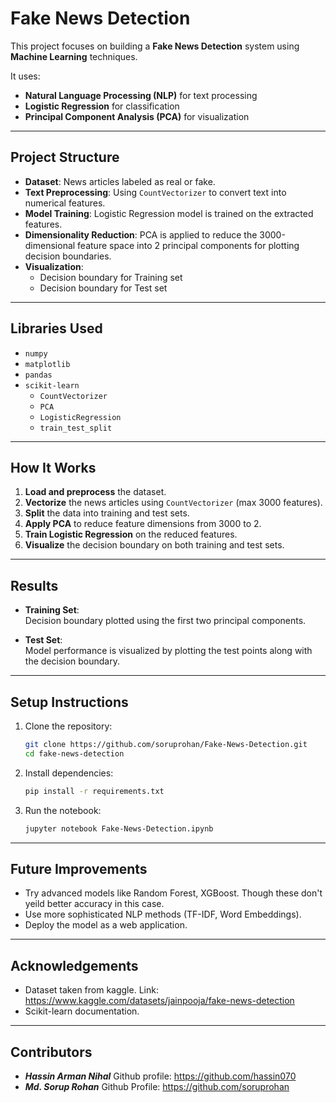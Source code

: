 # Fake News Detection

This project focuses on building a **Fake News Detection** system using **Machine Learning** techniques.

It uses:
- **Natural Language Processing (NLP)** for text processing
- **Logistic Regression** for classification
- **Principal Component Analysis (PCA)** for visualization

---

## Project Structure

- **Dataset**: News articles labeled as real or fake.
- **Text Preprocessing**: Using `CountVectorizer` to convert text into numerical features.
- **Model Training**: Logistic Regression model is trained on the extracted features.
- **Dimensionality Reduction**: PCA is applied to reduce the 3000-dimensional feature space into 2 principal components for plotting decision boundaries.
- **Visualization**:
  - Decision boundary for Training set
  - Decision boundary for Test set

---

## Libraries Used

- `numpy`
- `matplotlib`
- `pandas`
- `scikit-learn`
  - `CountVectorizer`
  - `PCA`
  - `LogisticRegression`
  - `train_test_split`

---

## How It Works

1. **Load and preprocess** the dataset.
2. **Vectorize** the news articles using `CountVectorizer` (max 3000 features).
3. **Split** the data into training and test sets.
4. **Apply PCA** to reduce feature dimensions from 3000 to 2.
5. **Train Logistic Regression** on the reduced features.
6. **Visualize** the decision boundary on both training and test sets.

---

## Results

- **Training Set**:  
  Decision boundary plotted using the first two principal components.

- **Test Set**:  
  Model performance is visualized by plotting the test points along with the decision boundary.

---

## Setup Instructions

1. Clone the repository:
   ```bash
   git clone https://github.com/soruprohan/Fake-News-Detection.git
   cd fake-news-detection
   ```

2. Install dependencies:
   ```bash
   pip install -r requirements.txt
   ```

3. Run the notebook:
   ```bash
   jupyter notebook Fake-News-Detection.ipynb
   ```

---

## Future Improvements

- Try advanced models like Random Forest, XGBoost. Though these don't yeild better accuracy in this case.
- Use more sophisticated NLP methods (TF-IDF, Word Embeddings).
- Deploy the model as a web application.

---

## Acknowledgements

- Dataset taken from kaggle. Link: 
https://www.kaggle.com/datasets/jainpooja/fake-news-detection
- Scikit-learn documentation.

---

## Contributors
- ***Hassin Arman Nihal*** Github profile: https://github.com/hassin070 
- ***Md. Sorup Rohan*** Github Profile: https://github.com/soruprohan
